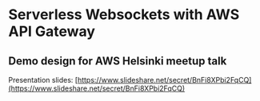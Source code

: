 # Serverless Websockets with AWS API Gateway

## Demo design for AWS Helsinki meetup talk

Presentation slides: [https://www.slideshare.net/secret/BnFi8XPbi2FqCQ](https://www.slideshare.net/secret/BnFi8XPbi2FqCQ)
